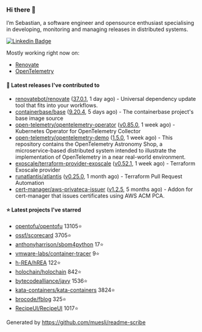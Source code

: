 ### Hi there 👋

I’m Sebastian, a software engineer and opensource enthusiast specialising in developing, monitoring and managing releases in distributed systems.

[![Linkedin Badge](https://img.shields.io/badge/-LinkedIn-blue?style=flat&logo=Linkedin&logoColor=white&link=https://www.linkedin.com/in/sebastian-poxhofer/)](https://www.linkedin.com/in/sebastian-poxhofer/)

Mostly working right now on:
- [Renovate](https://github.com/renovatebot/renovate)
- [OpenTelemetry](https://github.com/open-telemetry)



#### 🚀 Latest releases I've contributed to

- [renovatebot/renovate](https://github.com/renovatebot/renovate) ([37.0.1](https://github.com/renovatebot/renovate/releases/tag/37.0.1), 1 day ago) - Universal dependency update tool that fits into your workflows.
- [containerbase/base](https://github.com/containerbase/base) ([9.20.4](https://github.com/containerbase/base/releases/tag/9.20.4), 5 days ago) - The containerbase project&#39;s base image source
- [open-telemetry/opentelemetry-operator](https://github.com/open-telemetry/opentelemetry-operator) ([v0.85.0](https://github.com/open-telemetry/opentelemetry-operator/releases/tag/v0.85.0), 1 week ago) - Kubernetes Operator for OpenTelemetry Collector
- [open-telemetry/opentelemetry-demo](https://github.com/open-telemetry/opentelemetry-demo) ([1.5.0](https://github.com/open-telemetry/opentelemetry-demo/releases/tag/1.5.0), 1 week ago) - This repository contains the OpenTelemetry Astronomy Shop, a microservice-based distributed system intended to illustrate the implementation of OpenTelemetry in a near real-world environment.
- [exoscale/terraform-provider-exoscale](https://github.com/exoscale/terraform-provider-exoscale) ([v0.52.1](https://github.com/exoscale/terraform-provider-exoscale/releases/tag/v0.52.1), 1 week ago) - Terraform Exoscale provider
- [runatlantis/atlantis](https://github.com/runatlantis/atlantis) ([v0.25.0](https://github.com/runatlantis/atlantis/releases/tag/v0.25.0), 1 month ago) - Terraform Pull Request Automation
- [cert-manager/aws-privateca-issuer](https://github.com/cert-manager/aws-privateca-issuer) ([v1.2.5](https://github.com/cert-manager/aws-privateca-issuer/releases/tag/v1.2.5), 5 months ago) - Addon for cert-manager that issues certificates using AWS ACM PCA.

#### ⭐ Latest projects I've starred

- [opentofu/opentofu](https://github.com/opentofu/opentofu) 13105⭐
- [ossf/scorecard](https://github.com/ossf/scorecard) 3705⭐
- [anthonyharrison/sbom4python](https://github.com/anthonyharrison/sbom4python) 17⭐
- [vmware-labs/container-tracer](https://github.com/vmware-labs/container-tracer) 9⭐
- [h-REA/hREA](https://github.com/h-REA/hREA) 122⭐
- [holochain/holochain](https://github.com/holochain/holochain) 842⭐
- [bytecodealliance/javy](https://github.com/bytecodealliance/javy) 1536⭐
- [kata-containers/kata-containers](https://github.com/kata-containers/kata-containers) 3824⭐
- [brocode/fblog](https://github.com/brocode/fblog) 325⭐
- [RecipeUI/RecipeUI](https://github.com/RecipeUI/RecipeUI) 1017⭐



Generated by https://github.com/muesli/readme-scribe
